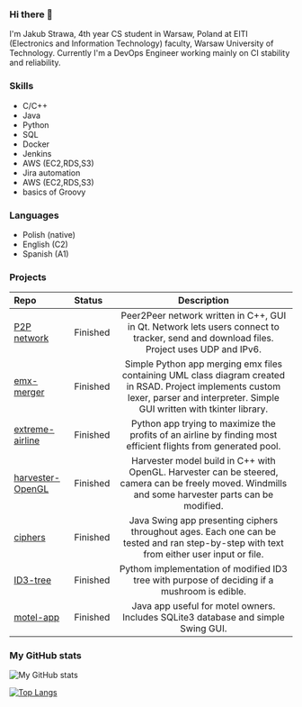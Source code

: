 ### Hi there 👋

I'm Jakub Strawa, 4th year CS student in Warsaw, Poland at EITI (Electronics and Information Technology) faculty, Warsaw University of Technology.
Currently I'm a DevOps Engineer working mainly on CI stability and reliability.

### Skills
- C/C++
- Java
- Python
- SQL
- Docker
- Jenkins
- AWS (EC2,RDS,S3)
- Jira automation
- AWS (EC2,RDS,S3)
- basics of Groovy

### Languages
- Polish (native)
- English (C2)
- Spanish (A1)

###  Projects
|Repo|Status|Description|
|:---|:---|:---:|
|[P2P network](https://github.com/berochel/TIN)| Finished| Peer2Peer network written in C++, GUI in Qt. Network lets users connect to tracker, send and download files. Project uses UDP and IPv6.|
|[emx-merger](https://github.com/JakubStrawa/emx-merging-tool)| Finished| Simple Python app merging emx files containing UML class diagram created in RSAD. Project implements custom lexer, parser and interpreter. Simple GUI written with tkinter library.|
|[extreme-airline](https://github.com/JakubStrawa/ekstremalnie-tania-linia-lotnicza)| Finished| Python app trying to maximize the profits of an airline by finding most efficient flights from generated pool.|
|[harvester-OpenGL](https://github.com/JakubStrawa/GKOM-Harvester)| Finished| Harvester model build in C++ with OpenGL. Harvester can be steered, camera can be freely moved. Windmills and some harvester parts can be modified.|
|[ciphers](https://github.com/JakubStrawa/ciphers-java)| Finished| Java Swing app presenting ciphers throughout ages. Each one can be tested and ran step-by-step with text from either user input or file.|
|[ID3-tree](https://github.com/JakubStrawa/PSZT-project-2)| Finished| Pythom implementation of modified ID3 tree with purpose of deciding if a mushroom is edible.|
|[motel-app](https://github.com/JakubStrawa/BD2_20Z_Rekrutacja)| Finished| Java app useful for motel owners. Includes SQLite3 database and simple Swing GUI.

### My GitHub stats
![My GitHub stats](https://github-readme-stats.vercel.app/api?username=JakubStrawa&show_icons=true)


[![Top Langs](https://github-readme-stats.vercel.app/api/top-langs/?username=JakubStrawa&layout=compact&exclude_repo=snake-game,JakubStrawa)](https://github.com/anuraghazra/github-readme-stats)
